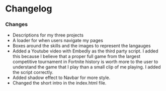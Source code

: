# Changelog

### Changes
- Descriptions for my three projects
- A loader for when users navigate my pages
- Boxes around the skills and the images to represent the langauges
- Added a Youtube video with Embedly as the third party script. I added this because I believe that a proper full game from the largest competitive tournament in Fortnite history is worth more to the user to understand the game that I play than a small clip of me playing. I added the script correctly.
- Added shadow effect to Navbar for more style.
- Changed the short intro in the index.html file.

